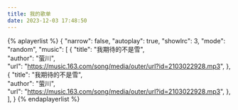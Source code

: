 ```yaml
---
title: 我的歌单
date: 2023-12-03 17:48:50
---
```


{% aplayerlist %}
{
    "narrow": false,
    "autoplay": true,
    "showlrc": 3,
    "mode": "random",
    "music": [
        {
            "title": "我期待的不是雪",                      
            "author": "萤川",                           
            "url": "https://music.163.com/song/media/outer/url?id=2103022928.mp3",
        },
        {
            "title": "我期待的不是雪",                      
            "author": "萤川",                           
            "url": "https://music.163.com/song/media/outer/url?id=2103022928.mp3",
        },
    ],
}
{% endaplayerlist %}